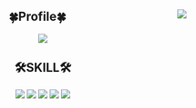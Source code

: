 <div align="center">
 
  <a align="right" href="https://solved.ac/profile/vlfxhd69"><img align="right" src="http://mazassumnida.wtf/api/generate_badge?boj=vlfxhd69"></a>
  
## 🍀Profile🍀

  <a href="https://velog.io/@vlfxhd69"><img src="https://img.shields.io/badge/-TechBlog-20C997?style=flat-square&logo=Velog&logoColor=white&"/><a/>


  ## 🛠SKILL🛠

 <div align="center">
  <img src="https://img.shields.io/badge/-JAVA-007396?style=flat-square&logo=java&logoColor=white"> <img src="https://img.shields.io/badge/-Spring Boot-6DB33F?style=flat-square&logo=SpringBoot&logoColor=white"/> <img src="https://img.shields.io/badge/-Gradle-02303A?style=flat-square&logo=Gradle"/>
   <img src="https://img.shields.io/badge/MariaDB-003545?style=flat-square&logo=MariaDB&logoColor=white"/> <img src="https://img.shields.io/badge/Ubuntu-E95420?style=flat-square&logo=Ubuntu&logoColor=white"/>
 
 </div>
   
  
    
<div/>

